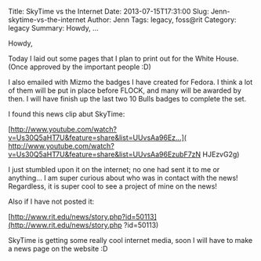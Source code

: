 Title: SkyTime vs the Internet
Date: 2013-07-15T17:31:00
Slug: Jenn-skytime-vs-the-internet
Author: Jenn
Tags: legacy, foss@rit
Category: legacy
Summary: Howdy, ... 

Howdy,

Today I laid out some pages that I plan to print out for the White House.
(Once approved by the important people :D)

I also emailed with Mizmo the badges I have created for Fedora. I think a lot
of them will be put in place before FLOCK, and many will be awarded by then. I
will have finish up the last two 10 Bulls badges to complete the set.

I found this news clip abut SkyTime:

[http://www.youtube.com/watch?v=Us30Q5aHT7U&feature=share&list=UUvsAa96Ez...](
http://www.youtube.com/watch?v=Us30Q5aHT7U&feature=share&list=UUvsAa96EzubF7zN
HJEzvG2g)

I just stumbled upon it on the internet; no one had sent it to me or anything…
I am super curious about who was in contact with the news! Regardless, it is
super cool to see a project of mine on the news!

Also if I have not posted it:

[http://www.rit.edu/news/story.php?id=50113](http://www.rit.edu/news/story.php
?id=50113)

SkyTime is getting some really cool internet media, soon I will have to make a
news page on the website :D

